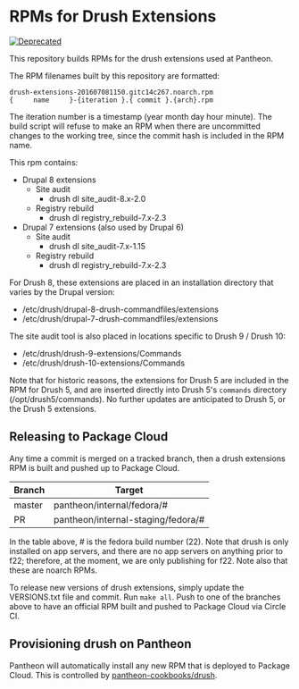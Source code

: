 # RPMs for Drush Extensions

[![Deprecated](https://img.shields.io/badge/Pantheon-Deprecated-yellow?logo=pantheon&color=FFDC28)](https://pantheon.io/docs/oss-support-levels#deprecated)

This repository builds RPMs for the drush extensions used at Pantheon.

The RPM filenames built by this repository are formatted:
```
drush-extensions-201607081150.gitc14c267.noarch.rpm
{     name     }-{iteration }.{ commit }.{arch}.rpm
```
The iteration number is a timestamp (year month day hour minute). The build script will refuse to make an RPM when there are uncommitted changes to the working tree, since the commit hash is included in the RPM name.

This rpm contains:

- Drupal 8 extensions
  - Site audit
    - drush dl site_audit-8.x-2.0
  - Registry rebuild
    - drush dl registry_rebuild-7.x-2.3
- Drupal 7 extensions (also used by Drupal 6)
  - Site audit
    - drush dl site_audit-7.x-1.15
  - Registry rebuild
    - drush dl registry_rebuild-7.x-2.3

For Drush 8, these extensions are placed in an installation directory that varies by the Drupal version:

- /etc/drush/drupal-8-drush-commandfiles/extensions
- /etc/drush/drupal-7-drush-commandfiles/extensions

The site audit tool is also placed in locations specific to Drush 9 / Drush 10:

- /etc/drush/drush-9-extensions/Commands
- /etc/drush/drush-10-extensions/Commands

Note that for historic reasons, the extensions for Drush 5 are included in the RPM for Drush 5, and are inserted directly into Drush 5's `commands` directory (/opt/drush5/commands). No further updates are anticipated to Drush 5, or the Drush 5 extensions.

## Releasing to Package Cloud

Any time a commit is merged on a tracked branch, then a drush extensions RPM is built and pushed up to Package Cloud.

Branch       | Target
------------ | ---------------
master       | pantheon/internal/fedora/#
PR           | pantheon/internal-staging/fedora/#

In the table above, # is the fedora build number (22). Note that drush is only installed on app servers, and there are no app servers on anything prior to f22; therefore, at the moment, we are only publishing for f22. Note also that these are noarch RPMs.

To release new versions of drush extensions, simply update the VERSIONS.txt file and commit. Run `make all`. Push to one of the branches above to have an official RPM built and pushed to Package Cloud via Circle CI.

## Provisioning drush on Pantheon

Pantheon will automatically install any new RPM that is deployed to Package Cloud. This is controlled by [pantheon-cookbooks/drush](https://github.com/pantheon-cookbooks/drush/blob/master/recipes/default.rb).
